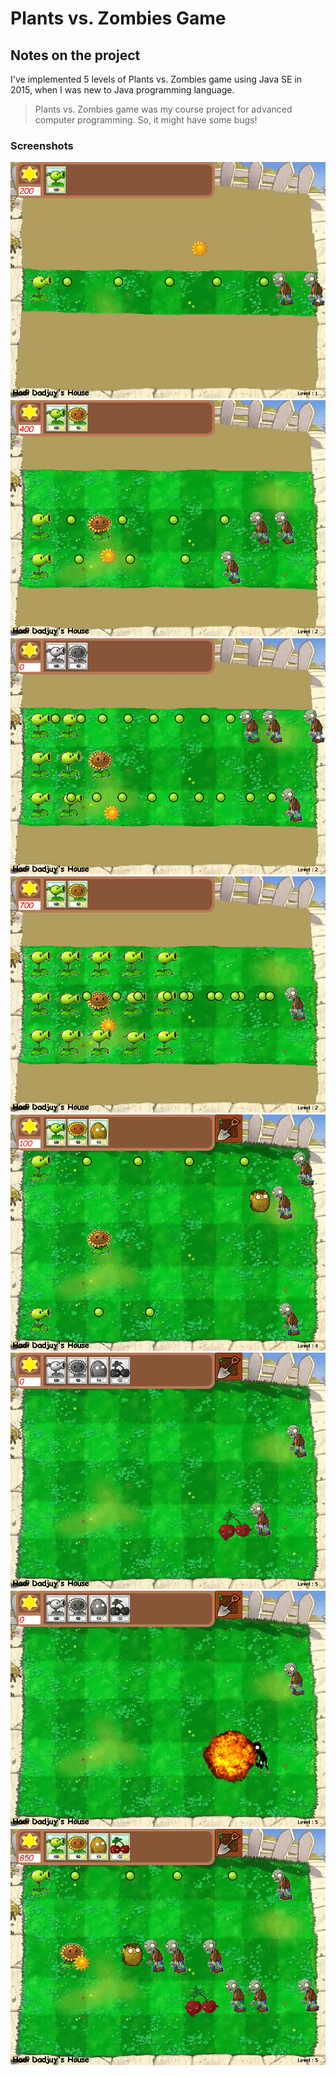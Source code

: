 # Plants vs. Zombies Game

## Notes on the project

I've implemented 5 levels of Plants vs. Zombies game using Java SE in 2015, when I was new to Java programming language.

> Plants vs. Zombies game was my course project for advanced computer programming. So, it might have some bugs!


### Screenshots
![](/Screenshots/1.png)
![](/Screenshots/2.png)
![](/Screenshots/3.png)
![](/Screenshots/4.png)
![](/Screenshots/6.png)
![](/Screenshots/7.png)
![](/Screenshots/9.png)
![](/Screenshots/10.png)


